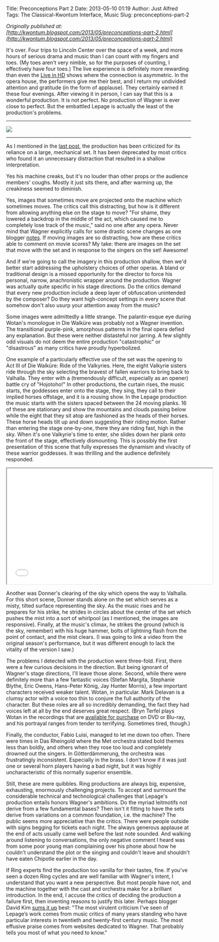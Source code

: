 Title: Preconceptions Part 2
Date: 2013-05-10 01:19
Author: Just Alfred
Tags: The Classical-Kwontum Interface, Music
Slug: preconceptions-part-2

*Originally published at: [http://kwontum.blogspot.com/2013/05/preconceptions-part-2.html](http://kwontum.blogspot.com/2013/05/preconceptions-part-2.html)*

It's over. Four trips to Lincoln Center over the space of a week, and
more hours of serious drama and music than I can count with my fingers
and toes. (My toes aren't very nimble, so for the purposes of counting,
I effectively have four toes.) The live experience is definitely more
rewarding than even the [Live in
HD](http://www.metoperafamily.org/metopera/liveinhd/liveinhd.aspx) shows
where the connection is asymmetric. In the opera house, the performers
give me their best, and I return my undivided attention and gratitude
(in the form of applause). They certainly earned it these four evenings.
After viewing it in person, I can say that this is a wonderful
production. It is not perfect. No production of Wagner is ever close to
perfect. But the embattled Lepage is actually the least of the
production's problems.  
<a name="more"></a>  
  

  ------------------------------------------------------------------------------------------------------------------------------------------------------------------------------------------------------------------------- -------------------------------
  [![]({filename}../images/IMG_20130426_181022.jpg)]({filename}../images/IMG_20130426_181022.jpg)
  ------------------------------------------------------------------------------------------------------------------------------------------------------------------------------------------------------------------------- -------------------------------

  

As I mentioned in the [last post](http://kwontum.blogspot.com/2013/04/preconceptions-part-1.html),
the production has been criticized for its reliance on a large,
mechanical set. It has been deprecated by most critics who found it an
unnecessary distraction that resulted in a shallow interpretation.  
  
Yes his machine creaks, but it's no louder than other props or the
audience members' coughs. Mostly it just sits there, and after warming
up, the creakiness seemed to diminish.  
  
Yes, images that sometimes move are projected onto the machine which
sometimes moves. The critics call this distracting, but how is it
different from allowing anything else on the stage to move? "For shame,
they lowered a backdrop in the middle of the act, which caused me to
completely lose track of the music," said no one after any opera. Never
mind that Wagner explicitly calls for some drastic scene changes as one
blogger
[notes](http://thewagnerblog.com/2012/05/the-met-ring-and-critical-incompetence/).
If moving images are so distracting, how are these critics able to
comment on movie scores? My take: there are images on the set that move
with the set and in response to the singers on the set! Awesome!  
  
And if we're going to call the imagery in this production shallow, then
we'd better start addressing the upholstery choices of other operas. A
bland or traditional design is a missed opportunity for the director to
force his personal, narrow, anachronistic wrapper around the production.
Wagner was actually quite specific in his stage directions. Do the
critics demand that every new production include a deep layer of
obfuscation unintended by the composer? Do they want high-concept
settings in every scene that somehow don't also usurp your attention
away from the music?  
  
Some images were admittedly a little strange. The palantir-esque eye
during Wotan's monologue in Die Walküre was probably not a Wagner
invention. The transitional purple-pink, amorphous patterns in the final
opera defied any explanation. But these were neither distasteful nor
jarring. A few slightly odd visuals do not deem the entire production
"catastrophic" or "disastrous" as many critics have proudly
hyperbolized.  
  
One example of a particularly effective use of the set was the opening
to Act III of Die Walküre: Ride of the Valkyries. Here, the eight
Valkyrie sisters ride through the sky selecting the bravest of fallen
warriors to bring back to Valhalla. They enter with a (tremendously
difficult, especially as an opener) battle cry of "Hojotoho!" In other
productions, the curtain rises, the music starts, the goddesses enter
onto the stage, they sing, they call to their implied horses offstage,
and it is a rousing show. In the Lepage production the music starts with
the sisters spaced between the 24 moving planks. 16 of these are
stationary and show the mountains and clouds passing below while the
eight that they sit atop are fashioned as the heads of their horses.
These horse heads tilt up and down suggesting their riding motion.
Rather than entering the stage one-by-one, there they are riding fast,
high in the sky. When it's one Valkyrie's time to enter, she slides down
her plank onto the front of the stage, effectively dismounting. This is
possibly the first presentation of this scene that fully expresses the
dynamism and vivacity of these warrior goddesses. It was thrilling and
the audience definitely responded.  

<iframe width="560" height="315" src="//www.youtube.com/embed/xeRwBiu4wfQ" frameborder="1" allowfullscreen></iframe>
 
Another was Donner's clearing of the sky which opens the way to
Valhalla. For this short scene, Donner stands alone on the set which
serves as a misty, tilted surface representing the sky. As the music
rises and he prepares for his strike, he strides in circles about the
center of the set which pushes the mist into a sort of whirlpool (as I
mentioned, the images are responsive). Finally, at the music's climax,
he strikes the ground (which is the sky, remember) with his huge hammer,
bolts of lightning flash from the point of contact, and the mist clears.
(I was going to link a video from the original season's performance, but
it was different enough to lack the vitality of the version I saw.)  
  
The problems I detected with the production were three-fold. First,
there were a few curious decisions in the direction. But being ignorant
of Wagner's stage directions, I'll leave those alone. Second, while
there were definitely more than a few fantastic voices (Stefan Margita,
Stephanie Blythe, Eric Owens, Hans-Peter König, Jay Hunter Morris), a
few important characters received weaker talent. Wotan, in particular.
Mark Delavan is a clumsy actor with a voice too thin to conjure the full
authority of the character. But these roles are all so incredibly
demanding, the fact they had voices left at all by the end deserves
great respect. (Bryn Terfel plays Wotan in the recordings that are
[available for
purchase](http://www.metoperashop.org/shop/der-ring-des-nibelungen-met-opera-includes-wagners-dream-9608) on
DVD or Blu-ray, and his portrayal ranges from tender to terrifying.
Sometimes tired, though.)  
  
Finally, the conductor, Fabio Luisi, managed to let me down too often.
There were times in Das Rheingold where the Met orchestra stated bold
themes less than boldly, and others when they rose too loud and
completely drowned out the singers. In Götterdämmerung, the orchestra
was frustratingly inconsistent. Especially in the brass. I don't know if
it was just one or several horn players having a bad night, but it was
highly uncharacteristic of this normally superior ensemble.  
  
Still, these are mere quibbles. Ring productions are always big,
expensive, exhausting, enormously challenging projects. To accept and
surmount the considerable technical and technological challenges that
Lepage's production entails honors Wagner's ambitions. Do the myriad
leitmotifs not derive from a few fundamental bases? Then isn't it
fitting to have the sets derive from variations on a common foundation,
i.e. the machine? The public seems more appreciative than the critics.
There were people outside with signs begging for tickets each night. The
always generous applause at the end of acts usually came well before the
last note sounded. And walking around listening to conversations, the
only negative comment I heard was from some poor young man complaining
over his phone about how he couldn't understand the plot or the singing
and couldn't leave and shouldn't have eaten Chipotle earlier in the
day.  
  
If Ring experts find the production too vanilla for their tastes, fine.
If you've seen a dozen Ring cycles and are well familiar with Wagner's
intent, I understand that you want a new perspective. But most people
have not, and the machine together with the cast and orchestra make for
a brilliant introduction. In the end, I accuse the critics of deciding
the production a failure first, then inventing reasons to justify this
later. Perhaps blogger David Kim [sums it
up](http://www.bachtrack.com/appraisal-wagner-ring-cycle-robert-lepage-metropolitan-opera)
best: "The most virulent criticism I’ve seen of Lepage’s work comes from
music critics of many years standing who have particular interests in
twentieth and twenty-first century music. The most effusive praise comes
from websites dedicated to Wagner. That probably tells you most of what
you need to know."

